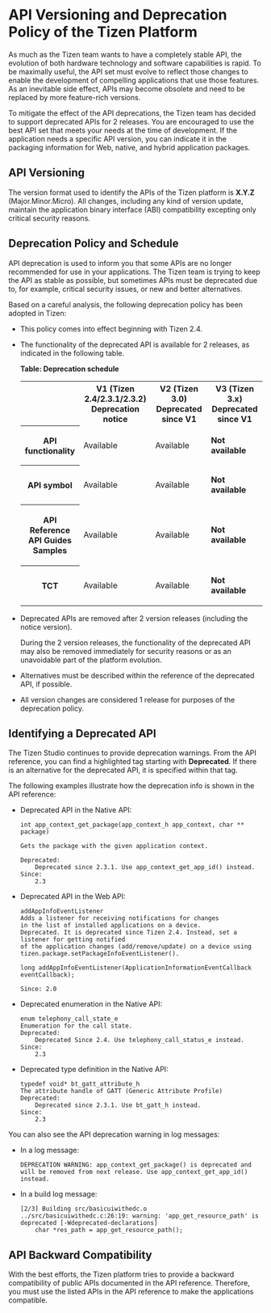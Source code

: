 


API Versioning and Deprecation Policy of the Tizen Platform
===========================================================

As much as the Tizen team wants to have a completely stable API, the
evolution of both hardware technology and software capabilities is
rapid. To be maximally useful, the API set must evolve to reflect those
changes to enable the development of compelling applications that use
those features. As an inevitable side effect, APIs may become obsolete
and need to be replaced by more feature-rich versions.

To mitigate the effect of the API deprecations, the Tizen team has
decided to support deprecated APIs for 2 releases. You are encouraged to
use the best API set that meets your needs at the time of development.
If the application needs a specific API version, you can indicate it in
the packaging information for Web, native, and hybrid application
packages.

API Versioning <a name="versioning"></a>
--------------

The version format used to identify the APIs of the Tizen platform is
**X.Y.Z** (Major.Minor.Micro). All changes, including any kind of
version update, maintain the application binary interface (ABI)
compatibility excepting only critical security reasons.

Deprecation Policy and Schedule <a name="policy"></a>
-------------------------------

API deprecation is used to inform you that some APIs are no longer
recommended for use in your applications. The Tizen team is trying to
keep the API as stable as possible, but sometimes APIs must be
deprecated due to, for example, critical security issues, or new and
better alternatives.

Based on a careful analysis, the following deprecation policy has been
adopted in Tizen:

-   This policy comes into effect beginning with Tizen 2.4.
-   The functionality of the deprecated API is available for 2 releases,
    as indicated in the following table.

    **Table: Deprecation schedule**

    <table>

    <tr>
    <th> </th>
    <th>V1 (Tizen 2.4/2.3.1/2.3.2)<br>
    Deprecation notice
    </th>
    <th>V2 (Tizen 3.0)<br>
    Deprecated since V1
    </th>
    <th>V3 (Tizen 3.x)<br>
    Deprecated since V1
    </th>
    </tr>
    <tr>
    <th>API functionality</th>
    <td>Available</td>
    <td>Available</td>
    <td>

    **Not available**</td>
    </tr>
    <tr>
    <th>API symbol</th>
    <td>Available</td>
    <td>Available</td>
    <td>

    **Not available**</td>
    </tr>
    <tr>
    <th>

    API Reference<br>
    **API Guides**<br>
    **Samples**
    </th>
    <td>Available</td>
    <td>Available</td>
    <td>

    **Not available**</td>
    </tr>
    <tr>
    <th>TCT</th>
    <td>Available</td>
    <td>Available</td>
    <td>

    **Not available**</td>
    </tr>
    </table>


-   Deprecated APIs are removed after 2 version releases (including the
    notice version).

    During the 2 version releases, the functionality of the deprecated
    API may also be removed immediately for security reasons or as an
    unavoidable part of the platform evolution.

-   Alternatives must be described within the reference of the
    deprecated API, if possible.
-   All version changes are considered 1 release for purposes of the
    deprecation policy.

Identifying a Deprecated API <a name="identify"></a>
----------------------------

The Tizen Studio continues to provide deprecation warnings. From the API
reference, you can find a highlighted tag starting with **Deprecated**.
If there is an alternative for the deprecated API, it is specified
within that tag.

The following examples illustrate how the deprecation info is shown in
the API reference:

-   Deprecated API in the Native API:

    ``` {.prettyprint}
    int app_context_get_package(app_context_h app_context, char ** package)

    Gets the package with the given application context.

    Deprecated:
        Deprecated since 2.3.1. Use app_context_get_app_id() instead.
    Since:
        2.3
    ```

-   Deprecated API in the Web API:

    ``` {.prettyprint}
    addAppInfoEventListener
    Adds a listener for receiving notifications for changes
    in the list of installed applications on a device.
    Deprecated. It is deprecated since Tizen 2.4. Instead, set a listener for getting notified
    of the application changes (add/remove/update) on a device using tizen.package.setPackageInfoEventListener().

    long addAppInfoEventListener(ApplicationInformationEventCallback eventCallback);

    Since: 2.0
    ```

-   Deprecated enumeration in the Native API:

    ``` {.prettyprint}
    enum telephony_call_state_e
    Enumeration for the call state.
    Deprecated:
        Deprecated Since 2.4. Use telephony_call_status_e instead.
    Since:
        2.3
    ```

-   Deprecated type definition in the Native API:

    ``` {.prettyprint}
    typedef void* bt_gatt_attribute_h
    The attribute handle of GATT (Generic Attribute Profile)
    Deprecated:
        Deprecated since 2.3.1. Use bt_gatt_h instead.
    Since:
        2.3
    ```

You can also see the API deprecation warning in log messages:

-   In a log message:

    ``` {.prettyprint}
    DEPRECATION WARNING: app_context_get_package() is deprecated and
    will be removed from next release. Use app_context_get_app_id() instead.
    ```

-   In a build log message:

    ``` {.prettyprint}
    [2/3] Building src/basicuiwithedc.o
    ../src/basicuiwithedc.c:26:19: warning: 'app_get_resource_path' is deprecated [-Wdeprecated-declarations]
        char *res_path = app_get_resource_path();
    ```

API Backward Compatibility <a name="compatibility"></a>
--------------------------

With the best efforts, the Tizen platform tries to provide a backward
compatibility of public APIs documented in the API reference. Therefore,
you must use the listed APIs in the API reference to make the
applications compatible.
